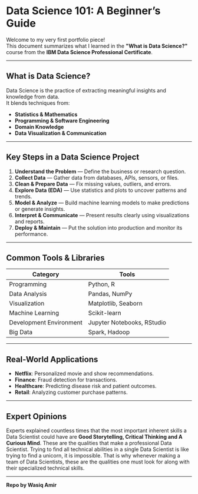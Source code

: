 # Data Science 101: A Beginner’s Guide

Welcome to my very first portfolio piece!  
This document summarizes what I learned in the **"What is Data Science?"** course from the **IBM Data Science Professional Certificate**.

---

## What is Data Science?

Data Science is the practice of extracting meaningful insights and knowledge from data.  
It blends techniques from:
- **Statistics & Mathematics**
- **Programming & Software Engineering**
- **Domain Knowledge**
- **Data Visualization & Communication**

---

## Key Steps in a Data Science Project

1. **Understand the Problem** — Define the business or research question.
2. **Collect Data** — Gather data from databases, APIs, sensors, or files.
3. **Clean & Prepare Data** — Fix missing values, outliers, and errors.
4. **Explore Data (EDA)** — Use statistics and plots to uncover patterns and trends.
5. **Model & Analyze** — Build machine learning models to make predictions or generate insights.
6. **Interpret & Communicate** — Present results clearly using visualizations and reports.
7. **Deploy & Maintain** — Put the solution into production and monitor its performance.

---

## Common Tools & Libraries

| Category | Tools |
| -------- | ----- |
| Programming | Python, R |
| Data Analysis | Pandas, NumPy |
| Visualization | Matplotlib, Seaborn |
| Machine Learning | Scikit-learn |
| Development Environment | Jupyter Notebooks, RStudio |
| Big Data | Spark, Hadoop |

---

## Real-World Applications

- **Netflix**: Personalized movie and show recommendations.
- **Finance**: Fraud detection for transactions.
- **Healthcare**: Predicting disease risk and patient outcomes.
- **Retail**: Analyzing customer purchase patterns.

---

## Expert Opinions

Experts explained countless times that the most important inherent skills a Data Scientist could have are **Good Storytelling, Critical Thinking and A Curious Mind**. These are the qualities that make a professional Data Scientist. Trying to find all technical abilities in a single Data Scientist is like trying to find a unicorn, it is impossible. That is why whenever making a team of Data Scientists, these are the qualities one must look for along with their specialized technical skills.

---

**Repo by Wasiq Amir**
